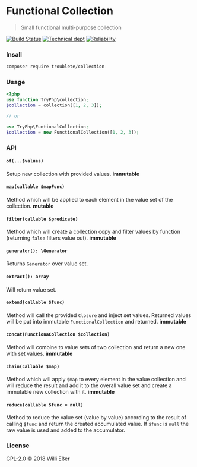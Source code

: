 # Functional Collection
> Small functional multi-purpose collection

[![Build Status](https://travis-ci.org/troublete/functional-collection.svg?branch=master)](https://travis-ci.org/troublete/functional-collection)
[![Technical dept](https://sonarcloud.io/api/project_badges/measure?project=functional-collection-library&metric=sqale_index)](https://sonarcloud.io/dashboard/index/functional-collection-library)
[![Reliability](https://sonarcloud.io/api/project_badges/measure?project=functional-collection-library&metric=reliability_rating)](https://sonarcloud.io/dashboard/index/functional-collection-library)


### Insall

```bash
composer require troublete/collection
```

### Usage

```php
<?php
use function TryPhp\collection;
$collection = collection([1, 2, 3]);

// or

use TryPhp\FuntionalCollection;
$collection = new FunctionalCollection([1, 2, 3]);
```

### API

#### `of(...$values)`

Setup new collection with provided values. **immutable**

#### `map(callable $mapFunc)`

Method which will be applied to each element in the value set of the collection. **mutable**

#### `filter(callable $predicate)`

Method which will create a collection copy and filter values by function (returning `false` filters value out). **immutable**

#### `generator(): \Generator`

Returns `Generator` over value set.

#### `extract(): array`

Will return value set.

#### `extend(callable $func)`

Method will call the provided `Closure` and inject set values. Returned values will be put into immutable `FunctionalCollection` and returned. **immutable**

#### `concat(FunctionaCollection $collection)`

Method will combine to value sets of two collection and return a new one with set values. **immutable**

#### `chain(callable $map)`

Method which will apply `$map` to every element in the value collection and will reduce the result and add it to the overall value set and create a immutable new collection with it. **immutable**

#### `reduce(callable $func = null)`

Method to reduce the value set (value by value) according to the result of calling `$func` and return the created accumulated value. If `$func` is `null` the raw value is used and added to the accumulator.

### License

GPL-2.0 © 2018 Willi Eßer
